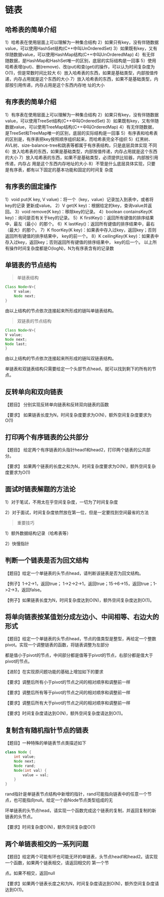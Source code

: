 # 链表

## 哈希表的简单介绍

1）哈希表在使用层面上可以理解为一种集合结构
2）如果只有key，没有伴随数据value，可以使用HashSet结构(C++中叫UnOrderedSet)
3）如果既有key，又有伴随数据value，可以使用HashMap结构(C++中叫UnOrderedMap)
4）有无伴随数据，是HashMap和HashSet唯一的区别，底层的实际结构是一回事
5）使用哈希表增(put)、删(remove)、改(put)和查(get)的操作，可以认为时间复杂度为
O(1)，但是常数时间比较大
6）放入哈希表的东西，如果是基础类型，内部按值传递，内存占用就是这个东西的大小
7）放入哈希表的东西，如果不是基础类型，内部按引用传递，内存占用是这个东西内存地
址的大小

## 有序表的简单介绍

1）有序表在使用层面上可以理解为一种集合结构
2）如果只有key，没有伴随数据value，可以使用TreeSet结构(C++中叫OrderedSet)
3）如果既有key，又有伴随数据value，可以使用TreeMap结构(C++中叫OrderedMap)
4）有无伴随数据，是TreeSet和TreeMap唯一的区别，底层的实际结构是一回事
5）有序表和哈希表的区别是，有序表把key按照顺序组织起来，而哈希表完全不组织
5）红黑树、AVL树、size-balance-tree和跳表等都属于有序表结构，只是底层具体实现
不同
6）放入哈希表的东西，如果是基础类型，内部按值传递，内存占用就是这个东西的大小
7）放入哈希表的东西，如果不是基础类型，必须提供比较器，内部按引用传递，内存占
用是这个东西内存地址的大小
8）不管是什么底层具体实现，只要是有序表，都有以下固定的基本功能和固定的时间复
杂度

## 有序表的固定操作

1）void put(K key, V value)：将一个（key，value）记录加入到表中，或者将key的记录
更新成value。
2）V get(K key)：根据给定的key，查询value并返回。
3）void remove(K key)：移除key的记录。
4）boolean containsKey(K key)：询问是否有关于key的记录。
5）K firstKey()：返回所有键值的排序结果中，最左（最小）的那个。
6）K lastKey()：返回所有键值的排序结果中，最右（最大）的那个。
7）K floorKey(K key)：如果表中存入过key，返回key；否则返回所有键值的排序结果中，
key的前一个。
8）K ceilingKey(K key)：如果表中存入过key，返回key；否则返回所有键值的排序结果中，
key的后一个。
以上所有操作时间复杂度都是O(logN)，N为有序表含有的记录数

## 单链表的节点结构

> 单链表结构

```java
Class Node<V>{
    V value;
    Node next;
}
```

由以上结构的节点依次连接起来所形成的链叫单链表结构。

> 双链表的节点结构

```java
Class Node<V>{
V value;
Node next;
Node last;
}
```

由以上结构的节点依次连接起来所形成的链叫双链表结构。

单链表和双链表结构只需要给定一个头部节点head，就可以找到剩下的所有的节点。

## 反转单向和双向链表

【题目】 分别实现反转单向链表和反转双向链表的函数

【要求】 如果链表长度为N，时间复杂度要求为O(N)，额外空间复杂度要求为O(1)

## 打印两个有序链表的公共部分

【题目】 给定两个有序链表的头指针head1和head2，打印两个链表的公共部分。

【要求】 如果两个链表的长度之和为N，时间复杂度要求为O(N)，额外空间复杂度要求为O(1)

## 面试时链表解题的方法论

1）对于笔试，不用太在乎空间复杂度，一切为了时间复杂度

2）对于面试，时间复杂度依然放在第一位，但是一定要找到空间最省的方法

> 重要技巧

1）额外数据结构记录（哈希表等）

2）快慢指针

## 判断一个链表是否为回文结构

【题目】给定一个单链表的头节点head，请判断该链表是否为回文结构。

【例子】1->2->1，返回true； 1->2->2->1，返回true；15->6->15，返回true；1->2->3，返回false。

【例子】如果链表长度为N，时间复杂度达到O(N)，额外空间复杂度达到O(1)。

## 将单向链表按某值划分成左边小、中间相等、右边大的形式

【题目】给定一个单链表的头节点head，节点的值类型是整型，再给定一个整数pivot。实现一个调整链表的函数，将链表调整为左部分

都是值小于pivot的节点，中间部分都是值等于pivot的节点，右部分都是值大于pivot的节点。

【进阶】在实现原问题功能的基础上增加如下的要求

【要求】调整后所有小于pivot的节点之间的相对顺序和调整前一样

【要求】调整后所有等于pivot的节点之间的相对顺序和调整前一样

【要求】调整后所有大于pivot的节点之间的相对顺序和调整前一样

【要求】时间复杂度请达到O(N)，额外空间复杂度请达到O(1)。

## 复制含有随机指针节点的链表

【题目】一种特殊的单链表节点类描述如下

```java
class Node {
    int value;
    Node next;
    Node rand;
    Node(int val) {
        value = val;
    }
}
```

rand指针是单链表节点结构中新增的指针，rand可能指向链表中的任意一个节点，也可能指向null。给定一个由Node节点类型组成的无

环单链表的头节点head，请实现一个函数完成这个链表的复制，并返回复制的新链表的头节点。

【要求】时间复杂度O(N)，额外空间复杂度O(1)

## 两个单链表相交的一系列问题

【题目】给定两个可能有环也可能无环的单链表，头节点head1和head2。请实现一个函数，如果两个链表相交，请返回相交的 第一个节

点。如果不相交，返回null

【要求】如果两个链表长度之和为N，时间复杂度请达到O(N)，额外空间复杂度请达到O(1)。